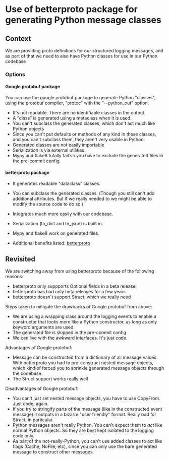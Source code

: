 # Use of betterproto package for generating Python message classes

## Context
We are providing proto definitions for our structured logging messages, and as part of that we need to also have Python classes for use in our Python codebase

### Options

#### Google protobuf package

You can use the google protobuf package to generate Python "classes", using the protobuf compiler, "protoc" with the "--python_out" option.

* It's not readable. There are no identifiable classes in the output.
* A "class" is generated using a metaclass when it is used.
* You can't subclass the generated classes, which don't act much like Python objects
* Since you can't put defaults or methods of any kind in these classes, and you can't subclass them, they aren't very usable in Python.
* Generated classes are not easily importable
* Serialization is via external utilities.
* Mypy and flake8 totally fail so you have to exclude the generated files in the pre-commit config.

#### betterproto package

* It generates readable "dataclass" classes.
* You can subclass the generated classes. (Though you still can't add additional attributes. But if we really needed to we might be able to modify the source code to do so.)
* Integrates much more easily with our codebase.
* Serialization (to_dict and to_json) is built in.
* Mypy and flake8 work on generated files.

* Additional benefits listed: [betterproto](https://github.com/danielgtaylor/python-betterproto)


## Revisited

We are switching away from using betterproto because of the following reasons:
* betterproto only suppports Optional fields in a beta release
* betterproto has had only beta releases for a few years
* betterproto doesn't support Struct, which we really need

Steps taken to mitigate the drawbacks of Google protobuf from above:
* We are using a wrapping class around the logging events to enable a constructor that looks more like a Python constructor, as long as only keyword arguments are used.
* The generated file is skipped in the pre-commit config
* We can live with the awkward interfaces. It's just code.

Advantages of Google protobuf:
* Message can be constructed from a dictionary of all message values. With betterproto you had to pre-construct nested message objects, which kind of forced you to sprinkle generated message objects through the codebase.
* The Struct support works really well

Disadvantages of Google protobuf:
* You can't just set nested message objects, you have to use CopyFrom. Just code, again.
* If you try to stringify parts of the message (like in the constructed event message) it outputs in a bizarre "user friendly" format. Really bad for Struct, in particular. 
* Python messages aren't really Python. You can't expect them to *act* like normal Python objects. So they are best kept isolated to the logging code only.
* As part of the not-really-Python, you can't use added classes to act like flags (Cache, NoFile, etc), since you can only use the bare generated message to construct other messages.
